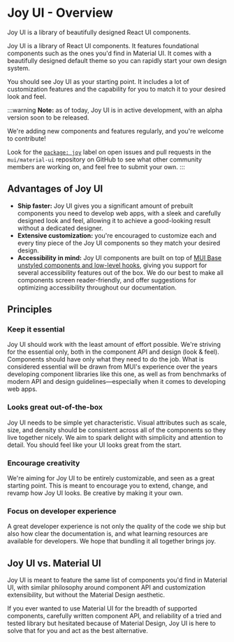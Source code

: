 # Joy UI - Overview

<p class="description">Joy UI is a library of beautifully designed React UI components.</p>

Joy UI is a library of React UI components.
It features foundational components such as the ones you'd find in Material UI.
It comes with a beautifully designed default theme so you can rapidly start your own design system.

You should see Joy UI as your starting point.
It includes a lot of customization features and the capability for you to match it to your desired look and feel.

:::warning
**Note:** as of today, Joy UI is in active development, with an alpha version soon to be released.

We're adding new components and features regularly, and you're welcome to contribute!

Look for the [`package: joy`](https://github.com/mui/material-ui/labels/package%3A%20joy) label on open issues and pull requests in the `mui/material-ui` repository on GitHub to see what other community members are working on, and feel free to submit your own.
:::

## Advantages of Joy UI

- **Ship faster:** Joy UI gives you a significant amount of prebuilt components you need to develop web apps, with a sleek and carefully designed look and feel, allowing it to achieve a good-looking result without a dedicated designer.
- **Extensive customization:** you're encouraged to customize each and every tiny piece of the Joy UI components so they match your desired design.
- **Accessibility in mind:** Joy UI components are built on top of [MUI Base unstyled components and low-level hooks](/base/getting-started/overview/), giving you support for several accessibility features out of the box.
  We do our best to make all components screen reader-friendly, and offer suggestions for optimizing accessibility throughout our documentation.

## Principles

### Keep it essential

Joy UI should work with the least amount of effort possible.
We're striving for the essential only, both in the component API and design (look & feel).
Components should have only what they need to do the job.
What is considered essential will be drawn from MUI's experience over the years developing component libraries like this one, as well as from benchmarks of modern API and design guidelines—especially when it comes to developing web apps.

### Looks great out-of-the-box

Joy UI needs to be simple yet characteristic.
Visual attributes such as scale, size, and density should be consistent across all of the components so they live together nicely.
We aim to spark delight with simplicity and attention to detail.
You should feel like your UI looks great from the start.

### Encourage creativity

We're aiming for Joy UI to be entirely customizable, and seen as a great starting point.
This is meant to encourage you to extend, change, and revamp how Joy UI looks.
Be creative by making it your own.

### Focus on developer experience

A great developer experience is not only the quality of the code we ship but also how clear the documentation is, and what learning resources are available for developers.
We hope that bundling it all together brings joy.

## Joy UI vs. Material UI

Joy UI is meant to feature the same list of components you'd find in Material UI, with similar philosophy around component API and customization extensibility, but without the Material Design aesthetic.

If you ever wanted to use Material UI for the breadth of supported components, carefully written component API, and reliability of a tried and tested library but hesitated because of Material Design, Joy UI is here to solve that for you and act as the best alternative.
